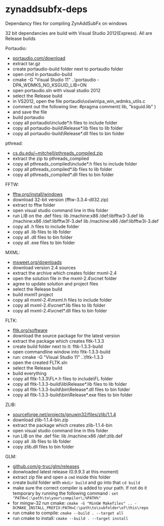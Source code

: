 zynaddsubfx-deps
================

Dependancy files for compiling ZynAddSubFx on windows

32 bit dependancies are build with Visual Studio 2012(Express). All are Release builds

Portaudio:

- [portaudio.com/download](http://www.portaudio.com/download.html)
- extract tar.gz
- create portaudio-build folder next to portaudio folder
- open cmd in portaudio-build
- cmake -G "Visual Studio 11" ..\portaudio -DPA_WDMKS_NO_KSGUID_LIB=ON
- open portaudio.sln with visual studio 2012
- select the Release build
- in VS2012, open the file portaudio\os\win\pa_win_wdmks_utils.c
- comment out the following line: #pragma comment( lib, "ksguid.lib" )
- and save the file
- build portaudio
- copy all portaudio\include\*.h files to include folder
- copy all portaudio-build\Release\*.lib files to lib folder
- copy all portaudio-build\Release\*.dll files to bin folder

pthread:

- [cs.du.edu/~mitchell/pthreads_compiled.zip](http://cs.du.edu/~mitchell/pthreads_compiled.zip)
- extract the zip to pthreads_compiled
- copy all pthreads_compiled\include\*.h files to include folder
- copy all pthreads_compiled\*.lib files to lib folder
- copy all pthreads_compiled\*.dll files to bin folder

FFTW:

- [fftw.org/install/windows](http://www.fftw.org/install/windows.html)
- download 32-bit version (fftw-3.3.4-dll32.zip)
- extract to fftw folder
- open visual studio command line in this folder
- run LIB on the .def files:
    lib /machine:x86 /def:libfftw3-3.def
    lib /machine:x86 /def:libfftw3f-3.def
    lib /machine:x86 /def:libfftw3l-3.def
- copy all .h files to include folder
- copy all .lib files to lib folder
- copy all .dll files to bin folder
- copy all .exe files to bin folder

MXML:

- [msweet.org/downloads](http://www.msweet.org/downloads.php?L+Z3)
- download version 2.4 sources
- extract the archive which creates folder mxml-2.4
- open the solution file in the mxml-2.4\vcnet folder
- agree to update solution and project files
- select the Release build
- build mxml1 project
- copy all mxml-2.4\mxml.h files to include folder
- copy all mxml-2.4\vcnet\*.lib files to lib folder
- copy all mxml-2.4\vcnet\*.dll files to bin folder

FLTK:

- [fltk.org/software](http://www.fltk.org/software.php)
- download the source package for the latest version
- extract the package which creates fltk-1.3.3
- create build folder next to it: fltk-1.3.3-build
- open commandline window into fltk-1.3.3-build
- run: cmake -G "Visual Studio 11" ..\fltk-1.3.3
- open the created FLTK.sln
- select the Release build
- build everything
- copy all fltk-1.3.3\FL\*.h files to include\FL folder
- copy all fltk-1.3.3-build\lib\Release\*.lib files to lib folder
- copy all fltk-1.3.3-build\bin\Release\*.dll files to bin folder
- copy all fltk-1.3.3-build\bin\Release\*.exe files to bin folder

ZLIB:

- [sourceforge.net/projects/gnuwin32/files/zlib/1.1.4](http://sourceforge.net/projects/gnuwin32/files/zlib/1.1.4/)
- download zlib-1.1.4-bin.zip
- extract the package which creates zlib-1.1.4-bin
- open visual studio command line in this folder
- run LIB on the .def file:
    lib /machine:x86 /def:zlib.def
- copy all .lib files to lib folder
- copy zlib.dll files to bin folder

GLM:

- [github.com/g-truc/glm/releases](https://github.com/g-truc/glm/releases/)
- donwloaded latest release (0.9.9.3 at this moment)
- extract zip file and open a ``cmd`` inside this folder
- create build folder with ``mkdir build`` and go into that ``cd build``
- make sure the correct compiler is added to your path. If not do it temporary by running the  following command :
  ``set "PATH=C:\path\to\your\compiler\;%PATH%"``
- for mingw-32 run cmake: ``cmake -G "MinGW Makefiles" .. -DCMAKE_INSTALL_PREFIX:PATH=C:\path\to\subfolder\of\this\repo``
- run cmake to compile: ``cmake --build . --target all``
- run cmake to install: ``cmake --build . --target install``